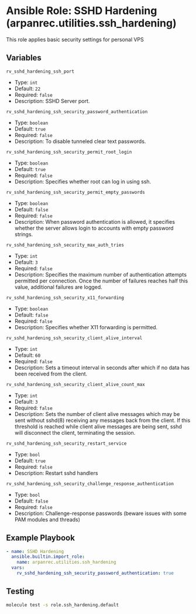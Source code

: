 # Ansible Role: SSHD Hardening (arpanrec.utilities.ssh_hardening)

This role applies basic security settings for personal VPS

## Variables

`rv_sshd_hardening_ssh_port`

- Type: `int`
- Default: `22`
- Required: `false`
- Description: SSHD Server port.

`rv_sshd_hardening_ssh_security_password_authentication`

- Type: `boolean`
- Default: `true`
- Required: `false`
- Description: To disable tunneled clear text passwords.

`rv_sshd_hardening_ssh_security_permit_root_login`

- Type: `boolean`
- Default: `true`
- Required: `false`
- Description: Specifies whether root can log in using ssh.

`rv_sshd_hardening_ssh_security_permit_empty_passwords`

- Type: `boolean`
- Default: `false`
- Required: `false`
- Description: When password authentication is allowed, it specifies whether the server allows login to accounts with empty password strings.

`rv_sshd_hardening_ssh_security_max_auth_tries`

- Type: `int`
- Default: `3`
- Required: `false`
- Description: Specifies the maximum number of authentication attempts permitted per connection. Once the number of failures reaches half this value, additional failures are logged.

`rv_sshd_hardening_ssh_security_x11_forwarding`

- Type: `boolean`
- Default: `false`
- Required: `false`
- Description: Specifies whether X11 forwarding is permitted.

`rv_sshd_hardening_ssh_security_client_alive_interval`

- Type: `int`
- Default: `60`
- Required: `false`
- Description: Sets a timeout interval in seconds after which if no data has been received from the client.

`rv_sshd_hardening_ssh_security_client_alive_count_max`

- Type: `int`
- Default: `3`
- Required: `false`
- Description: Sets the number of client alive messages which may be sent without sshd(8) receiving any messages back from the client. If this threshold is reached while client alive messages are being sent, sshd will disconnect the client, terminating the session.

`rv_sshd_hardening_ssh_security_restart_service`

- Type: `bool`
- Default: `true`
- Required: `false`
- Description: Restart sshd handlers

`rv_sshd_hardening_ssh_security_challenge_response_authentication`

- Type: `bool`
- Default: `false`
- Required: `false`
- Description: Challenge-response passwords (beware issues with some PAM modules and threads)

## Example Playbook

```yaml
- name: SSHD Hardening
  ansible.builtin.import_role:
    name: arpanrec.utilities.ssh_hardening
  vars:
    rv_sshd_hardening_ssh_security_password_authentication: true
```

## Testing

```bash
molecule test -s role.ssh_hardening.default
```
